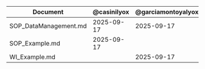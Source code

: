 | Document | @casinilyox | @garciamontoyalyox | @javolyox | @sanzgarcialyox |
| --- | --- | --- | --- | --- |
| SOP_DataManagement.md | 2025-09-17 | 2025-09-17 | 2025-09-17 | 2025-09-17 |
| SOP_Example.md | 2025-09-17 |  |  |  |
| WI_Example.md |  | 2025-09-17 |  |  |